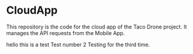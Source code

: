 # CloudApp
This repository is the code for the cloud app of the Taco Drone project. It manages the API requests from the Mobile App.

hello this is a test
Test number 2
Testing for the third time.